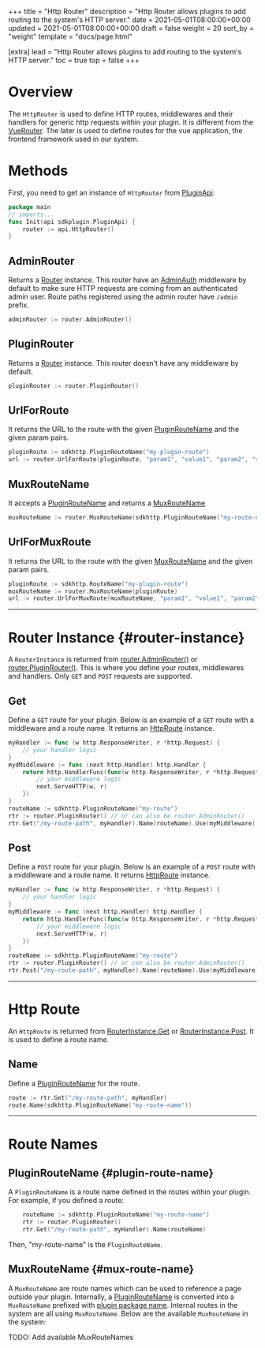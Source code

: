 +++
title = "Http Router"
description = "Http Router allows plugins to add routing to the system's HTTP server."
date = 2021-05-01T08:00:00+00:00
updated = 2021-05-01T08:00:00+00:00
draft = false
weight = 20
sort_by = "weight"
template = "docs/page.html"

[extra]
lead = "Http Router allows plugins to add routing to the system's HTTP server."
toc = true
top = false
+++

# Overview

The `HttpRouter` is used to define HTTP routes, middlewares and their handlers for generic http requests within your plugin.
It is different from the [VueRouter](../vue-router). The later is used to define routes for the vue application, the frontend framework used in our system.

# Methods

First, you need to get an instance of `HttpRouter` from [PluginApi]('../plugin-api'):
```go
package main
// imports...
func Init(api sdkplugin.PluginApi) {
    router := api.HttpRouter()
}
```

## AdminRouter
Returns a [Router](#router-instance) instance. This router have an [AdminAuth](../middlewares#admin-auth) middleware by default to make sure HTTP requests are coming from an authenticated admin user. Route paths registered using the admin router have `/admin` prefix.

```go
adminRouter := router.AdminRouter()
```

## PluginRouter
Returns a [Router](#router-instance) instance. This router doesn't have any middleware by default.
```go
pluginRouter := router.PluginRouter()
```

## UrlForRoute
It returns the URL to the route with the given [PluginRouteName](#plugin-route-name) and the given param pairs.
```go
pluginRoute := sdkhttp.PluginRouteName("my-plugin-route")
url := router.UrlForRoute(pluginRoute, "param1", "value1", "param2", "value2")
```

## MuxRouteName
It accepts a [PluginRouteName](#plugin-route-name) and returns a [MuxRouteName](#mux-route-name)
```go
muxRouteName := router.MuxRouteName(sdkhttp.PluginRouteName("my-route-name"))
```

## UrlForMuxRoute
It returns the URL to the route with the given [MuxRouteName](#mux-route-name) and the given param pairs.
```go
pluginRoute := sdkhttp.RouteName("my-plugin-route")
muxRouteName := router.MuxRouteName(pluginRoute)
url := router.UrlForMuxRoute(muxRouteName, "param1", "value1", "param2", "value2")
```

---

# Router Instance {#router-instance}
A `RouterInstance` is returned from [router.AdminRouter()](#adminrouter) or [router.PluginRouter()](#pluginrouter). This is where you define your routes, middlewares and handlers. Only `GET` and `POST` requests are supported.

## Get
Define a `GET` route for your plugin. Below is an example of a `GET` route with a middleware and a route name. It returns an [HttpRoute](#http-route) instance.
```go
myHandler := func (w http.ResponseWriter, r *http.Request) {
    // your handler logic
}
mydMiddleware := func (next http.Handler) http.Handler {
    return http.HandlerFunc(func(w http.ResponseWriter, r *http.Request) {
        // your middleware logic
        next.ServeHTTP(w, r)
    })
}
routeName := sdkhttp.PluginRouteName("my-route")
rtr := router.PluginRouter() // or can also be router.AdminRouter()
rtr.Get("/my-route-path", myHandler).Name(routeName).Use(myMiddleware)
```

## Post
Define a `POST` route for your plugin. Below is an example of a `POST` route with a middleware and a route name. It returns [HttpRoute](#http-route) instance.
```go
myHandler := func (w http.ResponseWriter, r *http.Request) {
    // your handler logic
}
myMiddleware := func (next http.Handler) http.Handler {
    return http.HandlerFunc(func(w http.ResponseWriter, r *http.Request) {
        // your middleware logic
        next.ServeHTTP(w, r)
    })
}
routeName := sdkhttp.PluginRouteName("my-route")
rtr := router.PluginRouter() // or can also be router.AdminRouter()
rtr.Post("/my-route-path", myHandler).Name(routeName).Use(myMiddleware)
```
---

# Http Route
An `HttpRoute` is returned from [RouterInstance.Get](#get) or [RouterInstance.Post](#post). It is used to define a route name.

## Name
Define a [PluginRouteName](#plugin-route-name) for the route.
```go
route := rtr.Get("/my-route-path", myHandler)
route.Name(sdkhttp.PluginRouteName("my-route-name"))
```

---

# Route Names

## PluginRouteName {#plugin-route-name}
A `PluginRouteName` is a route name defined in the routes within your plugin. For example, if you defined a route:
```go
    routeName := sdkhttp.PluginRouteName("my-route-name")
    rtr := router.PluginRouter()
    rtr.Get("/my-route-path", myHandler).Name(routeName)
```
Then, "my-route-name" is the `PluginRouteName`.

## MuxRouteName {#mux-route-name}
A `MuxRouteName` are route names which can be used to reference a page outside your plugin. Internally, a [PluginRouteName](#plugin-route-name) is converted into a `MuxRouteName` prefixed with [plugin package name](../plugin-api#pkg). Internal routes in the system are all using `MuxRouteName`. Below are the available `MuxRouteName` in the system:

TODO: Add available MuxRouteNames

